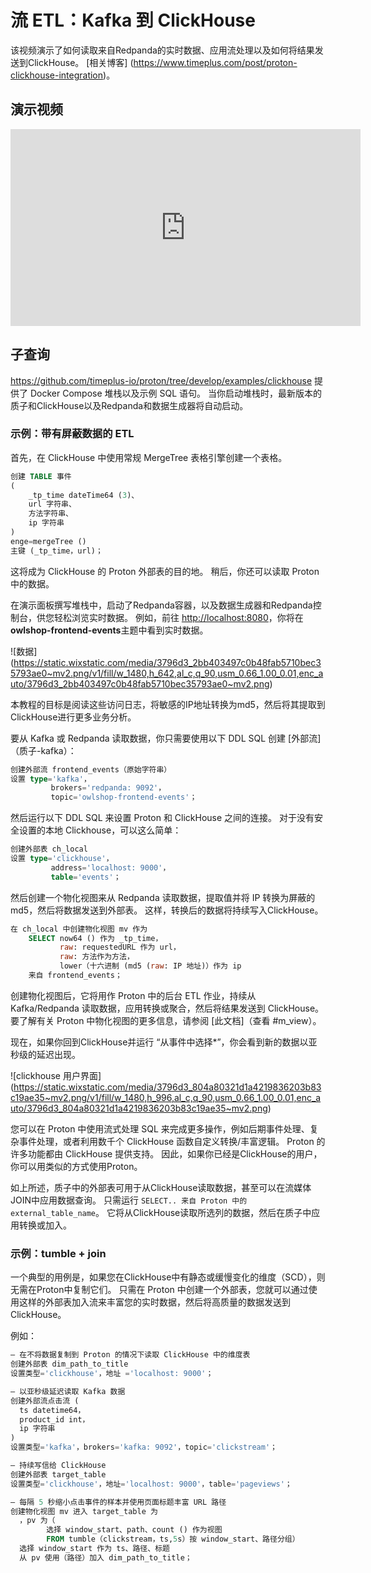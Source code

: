 # 流 ETL：Kafka 到 ClickHouse

该视频演示了如何读取来自Redpanda的实时数据、应用流处理以及如何将结果发送到ClickHouse。 [相关博客] (https://www.timeplus.com/post/proton-clickhouse-integration)。

## 演示视频

<iframe width="560" height="315" src="https://www.youtube.com/embed/ga_DmCujEpw?si=ja2tmlcCbqa6HhwT" title="YouTube video player" frameborder="0" allow="accelerometer; autoplay; clipboard-write; encrypted-media; gyroscope; picture-in-picture; web-share" allowfullscreen></iframe>

## 子查询

https://github.com/timeplus-io/proton/tree/develop/examples/clickhouse 提供了 Docker Compose 堆栈以及示例 SQL 语句。 当你启动堆栈时，最新版本的质子和ClickHouse以及Redpanda和数据生成器将自动启动。

### 示例：带有屏蔽数据的 ETL

首先，在 ClickHouse 中使用常规 MergeTree 表格引擎创建一个表格。

```sql
创建 TABLE 事件
(
    _tp_time dateTime64 (3)、
    url 字符串、
    方法字符串、
    ip 字符串
)
enge=mergeTree ()
主键 (_tp_time，url)；
```

这将成为 ClickHouse 的 Proton 外部表的目的地。 稍后，你还可以读取 Proton 中的数据。

在演示面板撰写堆栈中，启动了Redpanda容器，以及数据生成器和Redpanda控制台，供您轻松浏览实时数据。 例如，前往 [http://localhost:8080](http://localhost:8080/)，你将在**owlshop-frontend-events**主题中看到实时数据。

![数据] (https://static.wixstatic.com/media/3796d3_2bb403497c0b48fab5710bec35793ae0~mv2.png/v1/fill/w_1480,h_642,al_c,q_90,usm_0.66_1.00_0.01,enc_auto/3796d3_2bb403497c0b48fab5710bec35793ae0~mv2.png)

本教程的目标是阅读这些访问日志，将敏感的IP地址转换为md5，然后将其提取到ClickHouse进行更多业务分析。

要从 Kafka 或 Redpanda 读取数据，你只需要使用以下 DDL SQL 创建 [外部流]（质子-kafka）：

```sql
创建外部流 frontend_events（原始字符串）
设置 type='kafka'，
         brokers='redpanda: 9092'，
         topic='owlshop-frontend-events'；
```

然后运行以下 DDL SQL 来设置 Proton 和 ClickHouse 之间的连接。 对于没有安全设置的本地 Clickhouse，可以这么简单：

```sql
创建外部表 ch_local
设置 type='clickhouse'，
         address='localhost: 9000'，
         table='events'；
```

然后创建一个物化视图来从 Redpanda 读取数据，提取值并将 IP 转换为屏蔽的 md5，然后将数据发送到外部表。 这样，转换后的数据将持续写入ClickHouse。

```sql
在 ch_local 中创建物化视图 mv 作为
    SELECT now64 () 作为 _tp_time，
           raw: requestedURL 作为 url，
           raw: 方法作为方法，
           lower（十六进制 (md5 (raw: IP 地址)）作为 ip
    来自 frontend_events；
```

创建物化视图后，它将用作 Proton 中的后台 ETL 作业，持续从 Kafka/Redpanda 读取数据，应用转换或聚合，然后将结果发送到 ClickHouse。 要了解有关 Proton 中物化视图的更多信息，请参阅 [此文档]（查看 #m_view）。

现在，如果你回到ClickHouse并运行 “从事件中选择\*”，你会看到新的数据以亚秒级的延迟出现。

![clickhouse 用户界面] (https://static.wixstatic.com/media/3796d3_804a80321d1a4219836203b83c19ae35~mv2.png/v1/fill/w_1480,h_996,al_c,q_90,usm_0.66_1.00_0.01,enc_auto/3796d3_804a80321d1a4219836203b83c19ae35~mv2.png)

您可以在 Proton 中使用流式处理 SQL 来完成更多操作，例如后期事件处理、复杂事件处理，或者利用数千个 ClickHouse 函数自定义转换/丰富逻辑。 Proton 的许多功能都由 ClickHouse 提供支持。 因此，如果你已经是ClickHouse的用户，你可以用类似的方式使用Proton。

如上所述，质子中的外部表可用于从ClickHouse读取数据，甚至可以在流媒体JOIN中应用数据查询。 只需运行 `SELECT.. 来自 Proton 中的 external_table_name`。 它将从ClickHouse读取所选列的数据，然后在质子中应用转换或加入。

### 示例：tumble + join

一个典型的用例是，如果您在ClickHouse中有静态或缓慢变化的维度（SCD），则无需在Proton中复制它们。 只需在 Proton 中创建一个外部表，您就可以通过使用这样的外部表加入流来丰富您的实时数据，然后将高质量的数据发送到 ClickHouse。

例如：

```sql
— 在不将数据复制到 Proton 的情况下读取 ClickHouse 中的维度表
创建外部表 dim_path_to_title
设置类型='clickhouse'，地址 ='localhost: 9000'；

— 以亚秒级延迟读取 Kafka 数据
创建外部流点击流 (
  ts datetime64，
  product_id int，
  ip 字符串
)
设置类型='kafka'，brokers='kafka: 9092'，topic='clickstream'；

— 持续写信给 ClickHouse
创建外部表 target_table
设置类型='clickhouse'，地址='localhost: 9000'，table='pageviews'；

— 每隔 5 秒缩小点击事件的样本并使用页面标题丰富 URL 路径
创建物化视图 mv 进入 target_table 为
  ，pv 为（
        选择 window_start、path、count () 作为视图
        FROM tumble（clickstream，ts,5s）按 window_start、路径分组）
  选择 window_start 作为 ts、路径、标题
  从 pv 使用（路径）加入 dim_path_to_title；
```
